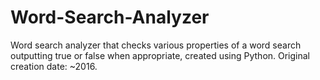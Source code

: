 # Word-Search-Analyzer
Word search analyzer that checks various properties of a word search outputting true or false when appropriate, created using Python. Original creation date: ~2016.
